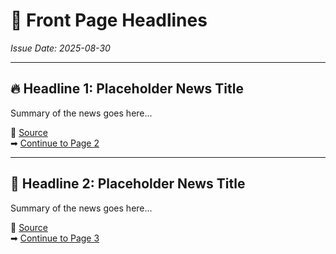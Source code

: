 # 📰 Front Page Headlines  
*Issue Date: 2025-08-30*  

---

## 🔥 Headline 1: Placeholder News Title  
Summary of the news goes here...  

🔗 [Source](https://example.com/news1)  
➡ [Continue to Page 2](./page2.md)  

---

## 🚀 Headline 2: Placeholder News Title  
Summary of the news goes here...  

🔗 [Source](https://example.com/news2)  
➡ [Continue to Page 3](./page3.md)  
